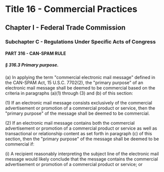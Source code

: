 
# Title 16 - Commercial Practices
## Chapter I - Federal Trade Commission
### Subchapter C - Regulations Under Specific Acts of Congress
#### PART 316 - CAN-SPAM RULE
##### § 316.3 Primary purpose.

(a) In applying the term "commercial electronic mail message" defined in the CAN-SPAM Act, 15 U.S.C. 7702(2), the "primary purpose" of an electronic mail message shall be deemed to be commercial based on the criteria in paragraphs (a)(1) through (3) and (b) of this section:

(1) If an electronic mail message consists exclusively of the commercial advertisement or promotion of a commercial product or service, then the "primary purpose" of the message shall be deemed to be commercial.

(2) If an electronic mail message contains both the commercial advertisement or promotion of a commercial product or service as well as transactional or relationship content as set forth in paragraph (c) of this section, then the "primary purpose" of the message shall be deemed to be commercial if:

(i) A recipient reasonably interpreting the subject line of the electronic mail message would likely conclude that the message contains the commercial advertisement or promotion of a commercial product or service; or
